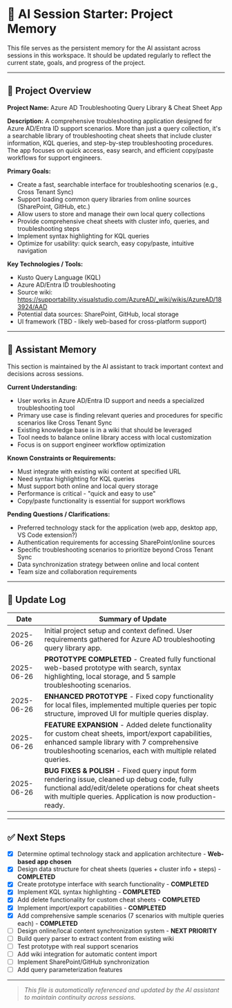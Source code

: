 # 🧠 AI Session Starter: Project Memory
This file serves as the persistent memory for the AI assistant across sessions in this workspace. It should be updated regularly to reflect the current state, goals, and progress of the project.

---

## 📘 Project Overview
**Project Name:** Azure AD Troubleshooting Query Library & Cheat Sheet App

**Description:** A comprehensive troubleshooting application designed for Azure AD/Entra ID support scenarios. More than just a query collection, it's a searchable library of troubleshooting cheat sheets that include cluster information, KQL queries, and step-by-step troubleshooting procedures. The app focuses on quick access, easy search, and efficient copy/paste workflows for support engineers.

**Primary Goals:**
- Create a fast, searchable interface for troubleshooting scenarios (e.g., Cross Tenant Sync)
- Support loading common query libraries from online sources (SharePoint, GitHub, etc.)
- Allow users to store and manage their own local query collections
- Provide comprehensive cheat sheets with cluster info, queries, and troubleshooting steps
- Implement syntax highlighting for KQL queries
- Optimize for usability: quick search, easy copy/paste, intuitive navigation

**Key Technologies / Tools:**
- Kusto Query Language (KQL)
- Azure AD/Entra ID troubleshooting
- Source wiki: https://supportability.visualstudio.com/AzureAD/_wiki/wikis/AzureAD/183924/AAD
- Potential data sources: SharePoint, GitHub, local storage
- UI framework (TBD - likely web-based for cross-platform support)

---

## 🧠 Assistant Memory
This section is maintained by the AI assistant to track important context and decisions across sessions.

**Current Understanding:**
- User works in Azure AD/Entra ID support and needs a specialized troubleshooting tool
- Primary use case is finding relevant queries and procedures for specific scenarios like Cross Tenant Sync
- Existing knowledge base is in a wiki that should be leveraged
- Tool needs to balance online library access with local customization
- Focus is on support engineer workflow optimization

**Known Constraints or Requirements:**
- Must integrate with existing wiki content at specified URL
- Need syntax highlighting for KQL queries
- Must support both online and local query storage
- Performance is critical - "quick and easy to use"
- Copy/paste functionality is essential for support workflows

**Pending Questions / Clarifications:**
- Preferred technology stack for the application (web app, desktop app, VS Code extension?)
- Authentication requirements for accessing SharePoint/online sources
- Specific troubleshooting scenarios to prioritize beyond Cross Tenant Sync
- Data synchronization strategy between online and local content
- Team size and collaboration requirements

---

## 🔄 Update Log
| Date       | Summary of Update                          |
|------------|---------------------------------------------|
| 2025-06-26 | Initial project setup and context defined. User requirements gathered for Azure AD troubleshooting query library app. |
| 2025-06-26 | **PROTOTYPE COMPLETED** - Created fully functional web-based prototype with search, syntax highlighting, local storage, and 5 sample troubleshooting scenarios. |
| 2025-06-26 | **ENHANCED PROTOTYPE** - Fixed copy functionality for local files, implemented multiple queries per topic structure, improved UI for multiple queries display. |
| 2025-06-26 | **FEATURE EXPANSION** - Added delete functionality for custom cheat sheets, import/export capabilities, enhanced sample library with 7 comprehensive troubleshooting scenarios, each with multiple related queries. |
| 2025-06-26 | **BUG FIXES & POLISH** - Fixed query input form rendering issue, cleaned up debug code, fully functional add/edit/delete operations for cheat sheets with multiple queries. Application is now production-ready. |

---

## ✅ Next Steps
- [x] Determine optimal technology stack and application architecture - **Web-based app chosen**
- [x] Design data structure for cheat sheets (queries + cluster info + steps) - **COMPLETED**
- [x] Create prototype interface with search functionality - **COMPLETED**
- [x] Implement KQL syntax highlighting - **COMPLETED**
- [x] Add delete functionality for custom cheat sheets - **COMPLETED**
- [x] Implement import/export capabilities - **COMPLETED**
- [x] Add comprehensive sample scenarios (7 scenarios with multiple queries each) - **COMPLETED**
- [ ] Design online/local content synchronization system - **NEXT PRIORITY**
- [ ] Build query parser to extract content from existing wiki
- [ ] Test prototype with real support scenarios
- [ ] Add wiki integration for automatic content import
- [ ] Implement SharePoint/GitHub synchronization
- [ ] Add query parameterization features

---

> _This file is automatically referenced and updated by the AI assistant to maintain continuity across sessions._
